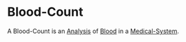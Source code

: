 # Blood-Count

A Blood-Count is an [Analysis](404.md) of [Blood](404.md) in a [Medical-System](800014.md).
